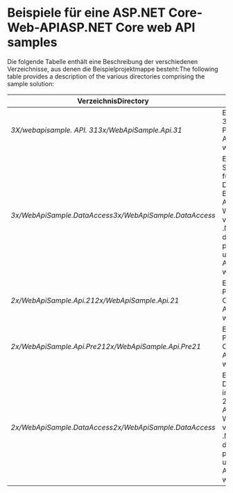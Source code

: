 # <a name="aspnet-core-web-api-samples"></a><span data-ttu-id="2ae82-101">Beispiele für eine ASP.NET Core-Web-API</span><span class="sxs-lookup"><span data-stu-id="2ae82-101">ASP.NET Core web API samples</span></span>

<span data-ttu-id="2ae82-102">Die folgende Tabelle enthält eine Beschreibung der verschiedenen Verzeichnisse, aus denen die Beispielprojektmappe besteht:</span><span class="sxs-lookup"><span data-stu-id="2ae82-102">The following table provides a description of the various directories comprising the sample solution:</span></span>

| <span data-ttu-id="2ae82-103">Verzeichnis</span><span class="sxs-lookup"><span data-stu-id="2ae82-103">Directory</span></span>                   | <span data-ttu-id="2ae82-104">Zweck</span><span class="sxs-lookup"><span data-stu-id="2ae82-104">Purpose</span></span> |
|-----------------------------|------------------------------------------------------------|
| <span data-ttu-id="2ae82-105">*3X/webapisample. API. 31*</span><span class="sxs-lookup"><span data-stu-id="2ae82-105">*3x/WebApiSample.Api.31*</span></span>    | <span data-ttu-id="2ae82-106">Ein ASP.net Core 3,1-Web-API-Projekt.</span><span class="sxs-lookup"><span data-stu-id="2ae82-106">An ASP.NET Core 3.1 web API project.</span></span>                       |
| <span data-ttu-id="2ae82-107">*3x/WebApiSample.DataAccess*</span><span class="sxs-lookup"><span data-stu-id="2ae82-107">*3x/WebApiSample.DataAccess*</span></span>| <span data-ttu-id="2ae82-108">Ein 2,1 .NET Standard-Projekt für die Datenzugriffs Ebene, das vom ASP.net Core 3,1-Web-API-Projekt verwendet wird.</span><span class="sxs-lookup"><span data-stu-id="2ae82-108">A .NET Standard 2.1 data access layer project which is used by the ASP.NET Core 3.1 web API project.</span></span>|
| <span data-ttu-id="2ae82-109">*2x/WebApiSample.Api.21*</span><span class="sxs-lookup"><span data-stu-id="2ae82-109">*2x/WebApiSample.Api.21*</span></span>    | <span data-ttu-id="2ae82-110">Ein Web-API-Projekt in ASP.NET Core 2.1.</span><span class="sxs-lookup"><span data-stu-id="2ae82-110">An ASP.NET Core 2.1 web API project.</span></span>                         |
| <span data-ttu-id="2ae82-111">*2x/WebApiSample.Api.Pre21*</span><span class="sxs-lookup"><span data-stu-id="2ae82-111">*2x/WebApiSample.Api.Pre21*</span></span> | <span data-ttu-id="2ae82-112">Ein Web-API-Projekt in ASP.NET Core 2.0.</span><span class="sxs-lookup"><span data-stu-id="2ae82-112">An ASP.NET Core 2.0 web API project.</span></span>                         |
| <span data-ttu-id="2ae82-113">*2x/WebApiSample.DataAccess*</span><span class="sxs-lookup"><span data-stu-id="2ae82-113">*2x/WebApiSample.DataAccess*</span></span>| <span data-ttu-id="2ae82-114">Ein Projekt auf Datenzugriffsebene in .NET Standard 2.0, das vom ASP.NET Core 2.x-Web-API-Projekt verwendet wird.</span><span class="sxs-lookup"><span data-stu-id="2ae82-114">A .NET Standard 2.0 data access layer project which is used by the ASP.NET Core 2.x web API projects.</span></span>|

